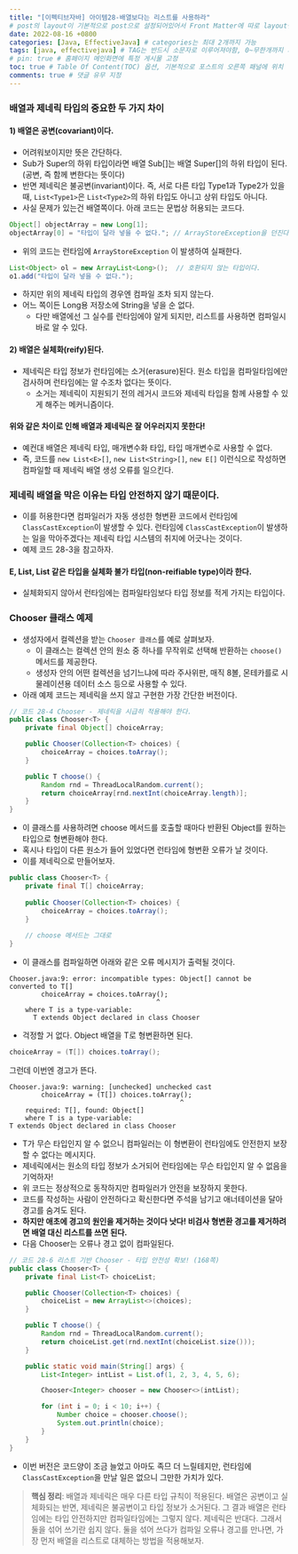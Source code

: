 ```yaml
---
title: "[이펙티브자바] 아이템28-배열보다는 리스트를 사용하라"
# post의 layout이 기본적으로 post으로 설정되어있어서 Front Matter에 따로 layout변수를 만들어 주지 않아도 된다.
date: 2022-08-16 +0800
categories: [Java, EffectiveJava] # categories는 최대 2개까지 가능
tags: [java, effectivejava] # TAG는 반드시 소문자로 이루어져야함, 0~무한개까지 지정 가능
# pin: true # 홈페이지 메인화면에 특정 게시물 고정
toc: true # Table Of Content(TOC) 옵션, 기본적으로 포스트의 오른쪽 패널에 위치
comments: true # 댓글 유무 지정
---
```


### 배열과 제네릭 타입의 중요한 두 가지 차이

#### 1) 배열은 공변(covariant)이다.
- 어려워보이지만 뜻은 간단하다.
- Sub가 Super의 하위 타입이라면 배열 Sub[]는 배열 Super[]의 하위 타입이 된다.(공변, 즉 함께 변한다는 뜻이다)
- 반면 제네릭은 불공변(invariant)이다. 즉, 서로 다른 타입 Type1과 Type2가 있을때, `List<Type1>`은 `List<Type2>`의 하위 타입도 아니고 상위 타입도 아니다.
- 사실 문제가 있는건 배열쪽이다. 아래 코드는 문법상 허용되는 코드다.

```java
Object[] objectArray = new Long[1];
objectArray[0] = "타입이 달라 넣을 수 없다."; // ArrayStoreException을 던진다.
```

- 위의 코드는 런타임에 `ArrayStoreException` 이 발생하여 실패한다.

```java
List<Object> ol = new ArrayList<Long>();  // 호환되지 않는 타입이다.
o1.add("타입이 달라 넣을 수 없다.");
```

- 하지만 위의 제네릭 타입의 경우엔 컴파일 조차 되지 않는다.
- 어느 쪽이든 Long용 저장소에 String을 넣을 순 없다.
    - 다만 배열에선 그 실수를 런타임에야 알게 되지만, 리스트를 사용하면 컴파일시 바로 알 수 있다.

#### 2) 배열은 실체화(reify)된다.
- 제네릭은 타입 정보가 런타임에는 소거(erasure)된다. 원소 타입을 컴파일타임에만 검사하며 런타임에는 알 수조차 없다는 뜻이다.
    - 소거는 제네릭이 지원되기 전의 레거시 코드와 제네릭 타입을 함께 사용할 수 있게 해주는 메커니즘이다.

#### 위와 같은 차이로 인해 배열과 제네릭은 잘 어우러지지 못한다!
- 예컨대 배열은 제네릭 타입, 매개변수화 타입, 타입 매개변수로 사용할 수 없다.
- 즉, 코드를 `new List<E>[]`, `new List<String>[]`, `new E[]` 이런식으로 작성하면 컴파일할 때 제네릭 배열 생성 오류를 일으킨다.

### 제네릭 배열을 막은 이유는 타입 안전하지 않기 때문이다.
- 이를 허용한다면 컴파일러가 자동 생성한 형변환 코드에서 런타임에 `ClassCastException`이 발생할 수 있다. 런타임에 `ClassCastException`이 발생하는 일을 막아주겠다는 제네릭 타입 시스템의 취지에 어긋나는 것이다.
- 예제 코드 28-3을 참고하자.

#### E, List<E>, List<String> 같은 타입을 실체화 불가 타입(non-reifiable type)이라 한다.
- 실체화되지 않아서 런타임에는 컴파일타임보다 타입 정보를 적게 가지는 타입이다.

### Chooser 클래스 예제
- 생성자에서 컬렉션을 받는 `Chooser 클래스`를 예로 살펴보자.
    - 이 클래스는 컬렉션 안의 원소 중 하나를 무작위로 선택해 반환하는 `choose()` 메서드를 제공한다.
    - 생성자 안의 어떤 컬렉션을 넘기느냐에 따라 주사위판, 매직 8볼, 몬테카를로 시물레이션용 데이터 소스 등으로 사용할 수 있다.
- 아래 예제 코드는 제네릭을 쓰지 않고 구현한 가장 간단한 버전이다.


```java
// 코드 28-4 Chooser - 제네릭을 시급히 적용해야 한다.
public class Chooser<T> {
    private final Object[] choiceArray;

    public Chooser(Collection<T> choices) {
        choiceArray = choices.toArray();
    }

    public T choose() {
        Random rnd = ThreadLocalRandom.current();
        return choiceArray[rnd.nextInt(choiceArray.length)];
    }
}
```

- 이 클래스를 사용하려면 choose 메서드를 호출할 때마다 반환된 Object를 원하는 타입으로 형변환해야 한다.
- 혹시나 타입이 다른 원소가 들어 있었다면 런타임에 형변환 오류가 날 것이다.
- 이를 제네릭으로 만들어보자.

```java
public class Chooser<T> {
    private final T[] choiceArray;
    
    public Chooser(Collection<T> choices) {
        choiceArray = choices.toArray();
    }
    
    // choose 메서드는 그대로
}
```

- 이 클래스를 컴파일하면 아래와 같은 오류 메시지가 출력될 것이다.

```
Chooser.java:9: error: incompatible types: Object[] cannot be
converted to T[]
        choiceArray = choices.toArray();
                                     ^
    where T is a type-variable:
      T extends Object declared in class Chooser
```

- 걱정할 거 없다. Object 배열을 T로 형변환하면 된다.

```java
choiceArray = (T[]) choices.toArray();
```

그런데 이번엔 경고가 뜬다.

```
Chooser.java:9: warning: [unchecked] unchecked cast
        choiceArray = (T[]) choices.toArray();
                                           ^
    required: T[], found: Object[]                                           
    where T is a type-variable:
T extends Object declared in class Chooser
```

- T가 무슨 타입인지 알 수 없으니 컴파일러는 이 형변환이 런타임에도 안전한지 보장할 수 없다는 메시지다.
- 제네릭에서는 원소의 타입 정보가 소거되어 런타임에는 무슨 타입인지 알 수 없음을 기억하자!
- 위 코드는 정상적으로 동작하지만 컴파일러가 안전을 보장하지 못한다.
- 코드를 작성하는 사람이 안전하다고 확신한다면 주석을 남기고 애너테이션을 달아 경고를 숨겨도 된다.
- <b>하지만 애초에 경고의 원인을 제거하는 것이다 낫다! 비검사 형변환 경고를 제거하려면 배열 대신 리스트를 쓰면 된다.</b>
- 다음 Chooser는 오류나 경고 없이 컴파일된다.

```java
// 코드 28-6 리스트 기반 Chooser - 타입 안전성 확보! (168쪽)
public class Chooser<T> {
    private final List<T> choiceList;

    public Chooser(Collection<T> choices) {
        choiceList = new ArrayList<>(choices);
    }

    public T choose() {
        Random rnd = ThreadLocalRandom.current();
        return choiceList.get(rnd.nextInt(choiceList.size()));
    }

    public static void main(String[] args) {
        List<Integer> intList = List.of(1, 2, 3, 4, 5, 6);

        Chooser<Integer> chooser = new Chooser<>(intList);

        for (int i = 0; i < 10; i++) {
            Number choice = chooser.choose();
            System.out.println(choice);
        }
    }
}
```

- 이번 버전은 코드양이 조금 늘었고 아마도 족므 더 느릴테지만, 런타임에 `ClassCastException`을 만날 일은 없으니 그만한 가치가 있다.

> **핵심 정리**: 배열과 제네릭은 매우 다른 타입 규칙이 적용된다. 배열은 공변이고 실체화되는 반면, 제네릭은 불공변이고 타입 정보가 소거된다. 그 결과 배열은 런타임에는 타입 안전하지만 컴파일타임에는 그렇지 않다. 제네릭은 반대다. 그래서 둘을 섞어 쓰기란 쉽지 않다. 둘을 섞어 쓰다가 컴파일 오류나 경고를 만나면, 가장 먼저 배열을 리스트로 대체하는 방법을 적용해보자.